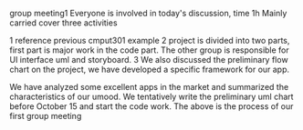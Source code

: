 group meeting1
Everyone is involved in today's discussion, time 1h
Mainly carried cover  three activities

1 reference previous cmput301 example
2 project is divided into two parts, first part is major work in the code part.
The other group is responsible for UI interface uml and storyboard.
3 We also discussed the preliminary flow chart on the project, we have developed a specific framework for our app.

We have analyzed some excellent apps in the market and summarized the characteristics of our umood. We tentatively write the preliminary uml chart before October 15 and start the code work.
The above is the process of our first group meeting
